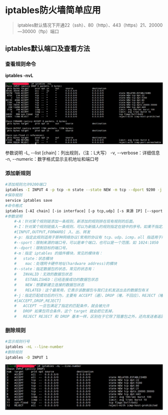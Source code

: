 # iptables防火墙简单应用

> iptables默认情况下开通22（ssh）、80（http）、443（https）21、20000—30000（ftp）端口

## iptables默认端口及查看方法

### 查看规则命令

**iptables -nvL**

![img](images/webp.webp)

参数说明	-L, --list [chain]：列出规则，（注：L大写）
               	-v, --verbose：详细信息
              	 -n, --numeric：数字格式显示主机地址和端口号

### 添加新规则

```bash
#添加规则允许9200端口
iptables -I INPUT 4 -p tcp -m state --state NEW -m tcp --dport 9200 -j ACCEPT
#保存规则
service iptables save
#命令格式
iptables [-AI chain] [-io interface] [-p tcp,udp] [-s 来源 IP] [--sport 端口范围] [-d 目标 IP] [--dport 端口范围] -j [ACCEPT,DROP,REJECT]
#参数说明
	#-A：针对某个规则链添加一条规则，新添加的规则排在现有规则的后面。
    #-I：针对某个规则链插入一条规则，可以为新插入的规则指定在链中的序号。如果不指定序号，则新的规则会变成第一条规则。
    #[INPUT,OUTPUT,FORWARD] 入、出、转发
    #-p: 指定此规则适用于那种网络协议(常用的协议有 tcp、udp、icmp，all 指适用于所有的协议)。
    #--sport：限制来源的端口号，可以是单个端口，也可以是一个范围，如 1024:1050
    #--dport：限制目标的端口号。
    #-m：指定 iptables 的插件模块，常见的模块有：
    #	state：状态模块
    #    mac：处理网卡硬件地址(hardware address)的模块
    #--state：指定数据包的状态，常见的状态有：
    #	INVALID：无效的数据包状态
    #    ESTABLISHED：已经连接成功的数据包状态
    #    NEW：想要新建立连接的数据包状态
    #    RELATED：这个最常用，它表示该数据包与我们主机发送出去的数据包有关
    #-j：指定匹配成功后的行为，主要有 ACCEPT（通）、DROP（堵，不回应）、REJECT（堵，回应）。
    #[ACCEPT,DROP,REJECT]
    #	ACCEPT 一旦包满足了指定的匹配条件，就会被允许
    #	DROP 如果包符合条件，这个 target 就会把它丢掉，
    #	REJECT REJECT 和 DROP 基本一样，区别在于它除了阻塞包之外，还向发送者返回错误信息。
```

### 删除规则

~~~bash
#显示规则行号
iptables -nL --line-number 
#删除规则
iptables -D INPUT 1
~~~

![img](images/webp-16638989382642.webp)





